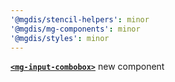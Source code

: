 ```yaml
---
'@mgdis/stencil-helpers': minor
'@mgdis/mg-components': minor
'@mgdis/styles': minor
---
```


[**`<mg-input-combobox>`**](http://core.pages.mgdis.fr/core-ui/core-ui/storybook/?path=/docs/molecules-inputs-mg-input-combobox--docs) new component
